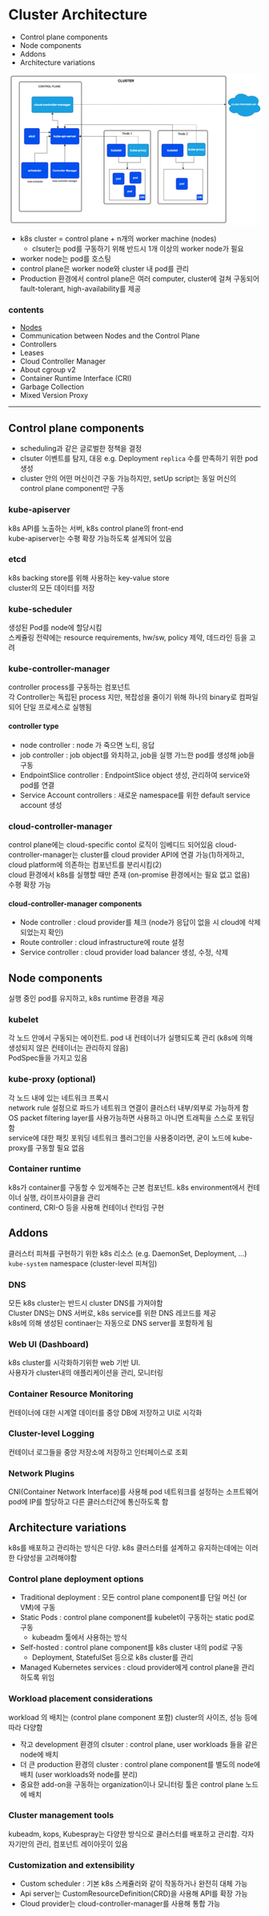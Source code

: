# Cluster Architecture

- Control plane components
- Node components
- Addons
- Architecture variations

![img_2.png](img_2.png)

- k8s cluster = control plane + n개의 worker machine (nodes)
    - clsuter는 pod를 구동하기 위해 반드시 1개 이상의 worker node가 필요
- worker node는 pod를 호스팅
- control plane은 worker node와 cluster 내 pod를 관리
- Production 환경에서 control plane은 여러 computer, cluster에 걸쳐 구동되어 fault-tolerant, high-availability를 제공

### contents

- [Nodes](Nodes.md)
- Communication between Nodes and the Control Plane
- Controllers
- Leases
- Cloud Controller Manager
- About cgroup v2
- Container Runtime Interface (CRI)
- Garbage Collection
- Mixed Version Proxy

---

## Control plane components

- scheduling과 같은 글로벌한 정책을 결정
- clsuter 이벤트를 탐지, 대응 e.g. Deployment `replica` 수를 만족하기 위한 pod 생성
- cluster 안의 어떤 머신이건 구동 가능하지만, setUp script는 동일 머신의 control plane component만 구동

### kube-apiserver

k8s API를 노출하는 서버, k8s control plane의 front-end  
kube-apiserver는 수평 확장 가능하도록 설계되어 있음

### etcd

k8s backing store를 위해 사용하는 key-value store  
cluster의 모든 데이터를 저장

### kube-scheduler

생성된 Pod를 node에 할당시킴   
스케쥴링 전략에는 resource requirements, hw/sw, policy 제약, 데드라인 등을 고려

### kube-controller-manager

controller process를 구동하는 컴포넌트  
각 Controller는 독립된 process 지만, 복잡성을 줄이기 위해 하나의 binary로 컴파일되어 단일 프로세스로 실행됨

#### controller type

- node controller : node 가 죽으면 노티, 응답
- job controller : job object를 와치하고, job을 실행 가느한 pod를 생성해 job을 구동
- EndpointSlice controller : EndpointSlice object 생성, 관리하여 service와 pod를 연결
- Service Account controllers : 새로운 namespace를 위한 default service account 생성

### cloud-controller-manager

control plane에는 cloud-specific contol 로직이 임베디드 되어있음
cloud-controller-manager는 cluster를 cloud provider API에 연결 가능(1)하게하고, cloud platform에 의존하는 컴포넌트를 분리시킴(2)  
cloud 환경에서 k8s를 실행할 때만 존재 (on-promise 환경에서는 필요 없고 없음)  
수평 확장 가능

#### cloud-controller-manager components

- Node controller : cloud provider를 체크 (node가 응답이 없을 시 cloud에 삭제되었는지 확인)
- Route controller : cloud infrastructure에 route 설정
- Service controller : cloud provider load balancer 생성, 수정, 삭제

## Node components

실행 중인 pod를 유지하고, k8s runtime 환경을 제공

### kubelet

각 노드 안에서 구동되는 에이전트. pod 내 컨테이너가 실행되도록 관리 (k8s에 의해 생성되지 않은 컨테이너는 관리하지 않음)  
PodSpec들을 가지고 있음

### kube-proxy (optional)

각 노드 내에 있는 네트워크 프록시  
network rule 설정으로 파드가 네트워크 연결이 클러스터 내부/외부로 가능하게 함  
OS packet filtering layer를 사용가능하면 사용하고 아니면 트래픽을 스스로 포워딩함  
service에 대한 패킷 포워딩 네트워크 플러그인을 사용중이라면, 굳이 노드에 kube-proxy를 구동할 필요 없음

### Container runtime

k8s가 container를 구동할 수 있게해주는 근본 컴포넌트. k8s environment에서 컨테이너 실행, 라이프사이클을 관리  
continerd, CRI-O 등을 사용해 컨테이너 런타임 구현

## Addons

클러스터 피쳐를 구현하기 위한 k8s 리소스 (e.g. DaemonSet, Deployment, ...)  
`kube-system` namespace (cluster-level 피쳐임)

### DNS

모든 k8s cluster는 반드시 cluster DNS를 가져야함  
Cluster DNS는 DNS 서버로, k8s service를 위한 DNS 레코드를 제공  
k8s에 의해 생성된 continaer는 자동으로 DNS server를 포함하게 됨

### Web UI (Dashboard)

k8s cluster를 시각화하기위한 web 기반 UI.  
사용자가 cluster내의 애플리케이션을 관리, 모니터링

### Container Resource Monitoring

컨테이너에 대한 시계열 데이터를 중앙 DB에 저장하고 UI로 시각화

### Cluster-level Logging

컨테이너 로그들을 중앙 저장소에 저장하고 인터페이스로 조회

### Network Plugins

CNI(Container Network Interface)를 사용해 pod 네트워크를 설정하는 소프트웨어  
pod에 IP를 할당하고 다른 클러스터간에 통신하도록 함

## Architecture variations

k8s를 배포하고 관리하는 방식은 다양. k8s 클러스터를 설계하고 유지하는데에는 이러한 다양성을 고려해야함

### Control plane deployment options

- Traditional deployment : 모든 control plane component를 단일 머신 (or VM)에 구동
- Static Pods : control plane component를 kubelet이 구동하는 static pod로 구동
    - kubeadm 툴에서 사용하는 방식
- Self-hosted : control plane component를 k8s cluster 내의 pod로 구동
    - Deployment, StatefulSet 등으로 k8s cluster를 관리
- Managed Kubernetes services : cloud provider에게 control plane을 관리하도록 위임

### Workload placement considerations

workload 의 배치는 (control plane component 포함) cluster의 사이즈, 성능 등에 따라 다양함

- 작고 development 환경의 clsuter : control plane, user workloads 들을 같은 node에 배치
- 더 큰 production 환경의 cluster : control plane component를 별도의 node에 배치 (user workloads와 node를 분리)
- 중요한 add-on을 구동하는 organization이나 모니터링 툴은 control plane 노드에 배치

### Cluster management tools

kubeadm, kops, Kubespray는 다양한 방식으로 클러스터를 배포하고 관리함. 각자 자기만의 관리, 컴포넌트 레이아웃이 있음

### Customization and extensibility

- Custom scheduler : 기본 k8s 스케쥴러와 같이 작동하거나 완전히 대체 가능
- Api server는 CustomResourceDefinition(CRD)을 사용해 API를 확장 가능
- Cloud provider는 cloud-controller-manager를 사용해 통합 가능

